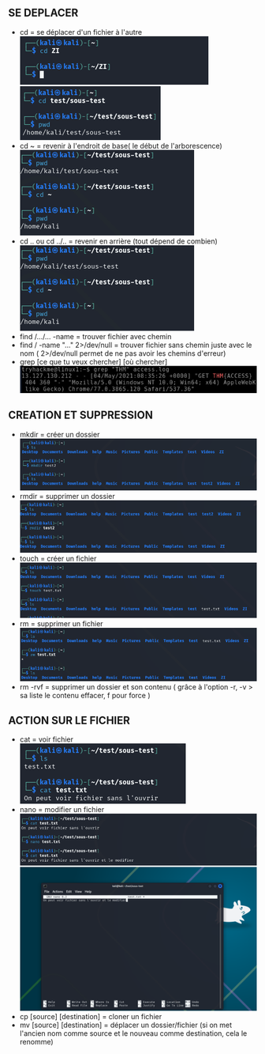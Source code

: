 ## SE DEPLACER
- cd = se déplacer d'un fichier à l'autre  
![1c](https://github.com/Alcin1/Cyber_portfolio/blob/main/Cyber-Note/Linux/les_bases_indispensables/image/Screenshot%202025-07-24%20110042.png?raw=true)
![2c](https://github.com/Alcin1/Cyber_portfolio/blob/main/Cyber-Note/Linux/les_bases_indispensables/image/Screenshot%202025-07-24%20110705.png?raw=true)
- cd ~ = revenir à l'endroit de base( le début de l'arborescence)  
![~](https://github.com/Alcin1/Cyber_portfolio/blob/main/Cyber-Note/Linux/les_bases_indispensables/image/Screenshot%202025-07-24%20110756.png?raw=true)
- cd .. ou cd ../.. = revenir en arrière (tout dépend de combien)  
![cd..](https://github.com/Alcin1/Cyber_portfolio/blob/main/Cyber-Note/Linux/les_bases_indispensables/image/Screenshot%202025-07-24%20110756.png?raw=true)
- find /…/… -name = trouver fichier avec chemin
- find / -name "..." 2>/dev/null = trouver fichier sans chemin juste avec le nom ( 2>/dev/null permet de ne pas avoir les chemins d'erreur)
- grep [ce que tu veux chercher] [où chercher]  
![g](https://github.com/Alcin1/Cyber_portfolio/blob/main/Cyber-Note/Linux/les_bases_indispensables/image/imtage.png?raw=true)

## CREATION ET SUPPRESSION
- mkdir = créer un dossier    
![1](https://github.com/Alcin1/Cyber_portfolio/blob/main/Cyber-Note/Linux/les_bases_indispensables/image/1.png?raw=true)
- rmdir = supprimer un dossier  
![2](https://github.com/Alcin1/Cyber_portfolio/blob/main/Cyber-Note/Linux/les_bases_indispensables/image/2.png?raw=true)
- touch = créer un fichier   
![3](https://github.com/Alcin1/Cyber_portfolio/blob/main/Cyber-Note/Linux/les_bases_indispensables/image/3.png?raw=true)
- rm = supprimer un fichier  
![4](https://github.com/Alcin1/Cyber_portfolio/blob/main/Cyber-Note/Linux/les_bases_indispensables/image/4.png?raw=true)
- rm -rvf = supprimer un dossier et son contenu ( grâce à l'option -r, -v > sa liste le contenu effacer, f pour force  )

## ACTION SUR LE FICHIER
- cat = voir fichier    
![c](https://github.com/Alcin1/Cyber_portfolio/blob/main/Cyber-Note/Linux/les_bases_indispensables/image/Screenshot%202025-07-24%20110837.png?raw=true)
- nano = modifier un fichier  
  ![5_a](https://github.com/Alcin1/Cyber_portfolio/blob/main/Cyber-Note/Linux/les_bases_indispensables/image/5_2.png?raw=true)
  ![5](https://github.com/Alcin1/Cyber_portfolio/blob/main/Cyber-Note/Linux/les_bases_indispensables/image/5_1.png?raw=true)
- cp [source] [destination] = cloner un fichier
- mv [source] [destination] = déplacer un dossier/fichier (si on met l'ancien nom comme source et le nouveau comme destination, cela le renomme)
